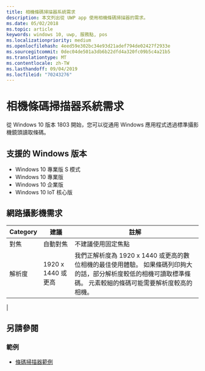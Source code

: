 ```yaml
---
title: 相機條碼掃描器系統需求
description: 本文列出從 UWP app 使用相機條碼掃描器的需求。
ms.date: 05/02/2018
ms.topic: article
keywords: windows 10, uwp, 服務點, pos
ms.localizationpriority: medium
ms.openlocfilehash: 4eed59e302bc34e93d21adef794de02427f2933e
ms.sourcegitcommit: 0dec04de501a3db6b22dfd4a320fc09b5c4a21b5
ms.translationtype: MT
ms.contentlocale: zh-TW
ms.lasthandoff: 09/04/2019
ms.locfileid: "70243276"
---
```

# <a name="camera-barcode-scanner-system-requirements"></a>相機條碼掃描器系統需求
從 Windows 10 版本 1803 開始，您可以從通用 Windows 應用程式透過標準攝影機鏡頭讀取條碼。

## <a name="supported-windows-editions"></a>支援的 Windows 版本
- Windows 10 專業版 S 模式
- Windows 10 專業版
- Windows 10 企業版
- Windows 10 IoT 核心版


## <a name="webcam-requirements"></a>網路攝影機需求
| Category      | 建議           | 註解 |
| ------------- | ------------------------ | -------- |
| 對焦         | 自動對焦               | 不建議使用固定焦點 |
| 解析度    | 1920 x 1440 或更高    | 我們正解析度為 1920 x 1440 或更高的數位相機的最佳使用體驗。  如果條碼列印夠大的話，部分解析度較低的相機可讀取標準條碼。 元素較細的條碼可能需要解析度較高的相機。 |
|

## <a name="see-also"></a>另請參閱

### <a name="samples"></a>範例

- [條碼掃描器範例](https://github.com/microsoft/Windows-universal-samples/tree/master/Samples/BarcodeScanner)

